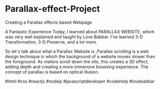 # Parallax-effect-Project
Creating a Parallax effects based Webpage 

A Fantastic Experience Today, I learned about PARALLAX WEBSITE, which was very well explained and taught by Love Babbar. I've learned 3-D Transformation, 3-D Preserve, and a lot more.

So let's talk about what a Parallax Website is ,Parallax scrolling is a web design technique in which the background of a website moves slower than the foreground. As visitors scroll down the site, this creates a 3D effect, adding depth and creating a more immersive browsing experience. The concept of parallax is based on optical illusion.

#html #css #reactjs #nodejs #javascriptdeveloper #codehelp #lovebabbar
